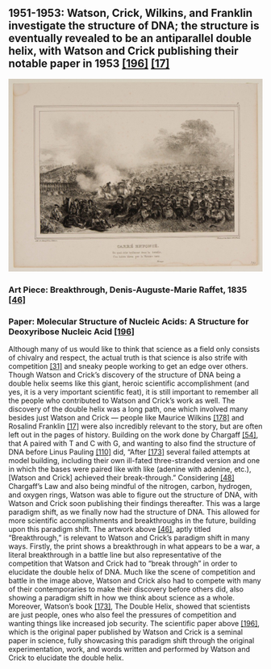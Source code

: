 ## 1951-1953: Watson, Crick, Wilkins, and Franklin investigate the structure of DNA; the structure is eventually revealed to be an antiparallel double helix, with Watson and Crick publishing their notable paper in 1953 [[196]](https://www.nature.com/articles/171737a0) [[17]](https://profiles.nlm.nih.gov/spotlight/sc/feature/doublehelix)

![pic](/images/1951-1953.jpg)

### Art Piece: Breakthrough, Denis-Auguste-Marie Raffet, 1835 [[46]](https://hvrd.art/o/279752)

### Paper: Molecular Structure of Nucleic Acids: A Structure for Deoxyribose Nucleic Acid [[196]](https://www.nature.com/articles/171737a0)

Although many of us would like to think that science as a field only consists of chivalry and respect, the actual truth is that science is also strife with competition [[31]](https://journals.asm.org/doi/10.1128/IAI.02939-14) and sneaky people working to get an edge over others. Though Watson and Crick’s discovery of the structure of DNA being a double helix seems like this giant, heroic scientific accomplishment (and yes, it is a very important scientific feat), it is still important to remember all the people who contributed to Watson and Crick’s work as well. The discovery of the double helix was a long path, one which involved many besides just Watson and Crick — people like Maurice Wilkins [[178]](https://www.nobelprize.org/prizes/medicine/1962/wilkins/biographical/) and Rosalind Franklin [[17]](https://profiles.nlm.nih.gov/spotlight/sc/feature/doublehelix) were also incredibly relevant to the story, but are often left out in the pages of history. Building on the work done by Chargaff [[54]](https://nationalmedals.org/laureate/erwin-chargaff/), that A paired with T and C with G, and wanting to also find the structure of DNA before Linus Pauling [[110]](https://lpi.oregonstate.edu/about/linus-pauling-biography) did, “After [[173]](https://profiles.nlm.nih.gov/spotlight/sc/feature/doublehelix) several failed attempts at model building, including their own ill-fated three-stranded version and one in which the bases were paired like with like (adenine with adenine, etc.), [Watson and Crick] achieved their break-through.” Considering [[48]](https://www.nature.com/scitable/topicpage/discovery-of-dna-structure-and-function-watson-397/) Chargaff’s Law and also being mindful of the nitrogen, carbon, hydrogen, and oxygen rings, Watson was able to figure out the structure of DNA, with Watson and Crick soon publishing their findings thereafter. This was a large paradigm shift, as we finally now had the structure of DNA. This allowed for more scientific accomplishments and breakthroughs in the future, building upon this paradigm shift. The artwork above [[46]](https://hvrd.art/o/279752), aptly titled “Breakthrough,” is relevant to Watson and Crick’s paradigm shift in many ways. Firstly, the print shows a breakthrough in what appears to be a war, a literal breakthrough in a battle line but also representative of the competition that Watson and Crick had to “break through” in order to elucidate the double helix of DNA. Much like the scene of competition and battle in the image above, Watson and Crick also had to compete with many of their contemporaries to make their discovery before others did, also showing a paradigm shift in how we think about science as a whole. Moreover, Watson’s book [[173]](https://profiles.nlm.nih.gov/spotlight/sc/feature/doublehelix), The Double Helix, showed that scientists are just people, ones who also feel the pressures of competition and wanting things like increased job security. The scientific paper above [[196]](https://www.nature.com/articles/171737a0), which is the original paper published by Watson and Crick is a seminal paper in science, fully showcasing this paradigm shift through the original experimentation, work, and words written and performed by Watson and Crick to elucidate the double helix. 



